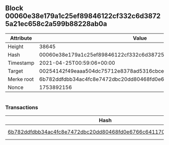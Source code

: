## Block 00060e38e179a1c25ef89846122cf332c6d38725a21ec658c2a599b88228ab0a

Attribute | Value
--- | ---
Height | 38645
Hash | 00060e38e179a1c25ef89846122cf332c6d38725a21ec658c2a599b88228ab0a
Timestamp | 2021-04-25T00:59:06+00:00
Target | 00254142f49eaaa504dc75712e8378ad5316cbcead634704b3734b6271167cc4
Merke root | 6b782ddfdbb34ac4fc8e7472dbc20dd80468fd0e6766c6411702aef98a438fc9
Nonce | 1753892156

```

```

### Transactions

Hash | Amount
--- | ---
[6b782ddfdbb34ac4fc8e7472dbc20dd80468fd0e6766c6411702aef98a438fc9](6b782ddfdbb34ac4fc8e7472dbc20dd80468fd0e6766c6411702aef98a438fc9.md) | 10.00000000 SKEPTI 
